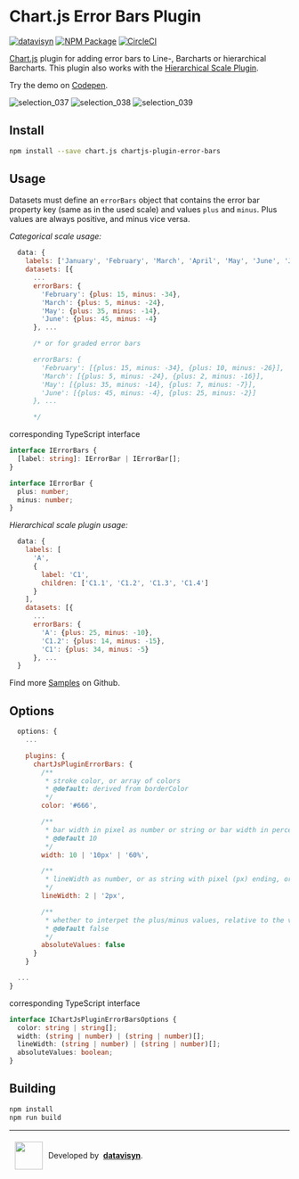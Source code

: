 # Chart.js Error Bars Plugin
[![datavisyn][datavisyn-image]][datavisyn-url] [![NPM Package][npm-image]][npm-url] [![CircleCI][circleci-image]][circleci-url]

[Chart.js](http://www.chartjs.org/) plugin for adding error bars to Line-, Barcharts or hierarchical Barcharts. This plugin also works with the [Hierarchical Scale Plugin](https://github.com/datavisyn/chartjs-scale-hierarchical).

Try the demo on [Codepen](https://codepen.io/sluger/pen/YjJKYy).

![selection_037](https://user-images.githubusercontent.com/5220584/43774415-4ab5ae88-9a49-11e8-813d-48d607d45225.png)
![selection_038](https://user-images.githubusercontent.com/5220584/43774418-4d08132e-9a49-11e8-9e90-723ef91783c7.png)
![selection_039](https://user-images.githubusercontent.com/5220584/43774420-4e7d7546-9a49-11e8-8cc9-67c63de96081.png)

## Install
```bash
npm install --save chart.js chartjs-plugin-error-bars
```


## Usage
Datasets must define an `errorBars` object that contains the error bar property key (same as in the used scale) and values `plus` and `minus`. Plus values are always positive, and minus vice versa.

*Categorical scale usage:*
```javascript
  data: {
    labels: ['January', 'February', 'March', 'April', 'May', 'June', 'July'],
    datasets: [{
      ...
      errorBars: {
        'February': {plus: 15, minus: -34},
        'March': {plus: 5, minus: -24},
        'May': {plus: 35, minus: -14},
        'June': {plus: 45, minus: -4}
      }, ...

      /* or for graded error bars

      errorBars: {
        'February': [{plus: 15, minus: -34}, {plus: 10, minus: -26}],
        'March': [{plus: 5, minus: -24}, {plus: 2, minus: -16}],
        'May': [{plus: 35, minus: -14}, {plus: 7, minus: -7}],
        'June': [{plus: 45, minus: -4}, {plus: 25, minus: -2}]
      }, ...

      */
```

corresponding TypeScript interface
```ts
interface IErrorBars {
  [label: string]: IErrorBar | IErrorBar[];
}

interface IErrorBar {
  plus: number;
  minus: number;
}
```

*Hierarchical scale plugin usage:*
```javascript
  data: {
    labels: [
      'A',
      {
        label: 'C1',
        children: ['C1.1', 'C1.2', 'C1.3', 'C1.4']
      }
    ],
    datasets: [{
      ...
      errorBars: {
        'A': {plus: 25, minus: -10},
        'C1.2': {plus: 14, minus: -15},
        'C1': {plus: 34, minus: -5}
      }, ...
  }
```

Find more [Samples](https://github.com/datavisyn/chartjs-plugin-error-bars/tree/master/samples) on Github.


## Options
```javascript
  options: {
    ...

    plugins: {
      chartJsPluginErrorBars: {
        /**
         * stroke color, or array of colors
         * @default: derived from borderColor
         */
        color: '#666',

        /**
         * bar width in pixel as number or string or bar width in percent based on the barchart bars width (max 100%), or array of such definition
         * @default 10
         */
        width: 10 | '10px' | '60%',

        /**
         * lineWidth as number, or as string with pixel (px) ending, or array of such definition
         */
        lineWidth: 2 | '2px',

        /**
         * whether to interpet the plus/minus values, relative to the value itself (default) or absolute
         * @default false
         */
        absoluteValues: false
      }
    }

  ...
}
```

corresponding TypeScript interface
```ts
interface IChartJsPluginErrorBarsOptions {
  color: string | string[];
  width: (string | number) | (string | number)[];
  lineWidth: (string | number) | (string | number)[];
  absoluteValues: boolean;
}
```


## Building

```sh
npm install
npm run build
```


***

<div style="display:flex;align-items:center">
  <a href="http://datavisyn.io"><img src="https://user-images.githubusercontent.com/1711080/37700685-bcbb18c6-2cec-11e8-9b6f-f49c9ef6c167.png" align="left" width="50px" hspace="10" vspace="6"></a>
  Developed by &nbsp;<strong><a href="http://datavisyn.io">datavisyn</a></strong>.
</div>

[datavisyn-image]: https://img.shields.io/badge/datavisyn-io-black.svg
[datavisyn-url]: http://datavisyn.io
[npm-image]: https://badge.fury.io/js/chartjs-plugin-error-bars.svg
[npm-url]: https://npmjs.org/package/chartjs-plugin-error-bars
[circleci-image]: https://circleci.com/gh/datavisyn/chartjs-plugin-error-bars.svg?style=shield
[circleci-url]: https://circleci.com/gh/datavisyn/chartjs-plugin-error-bars
